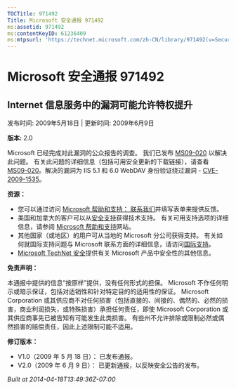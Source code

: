```yaml
---
TOCTitle: 971492
Title: Microsoft 安全通报 971492
ms:assetid: 971492
ms:contentKeyID: 61236409
ms:mtpsurl: 'https://technet.microsoft.com/zh-CN/library/971492(v=Security.10)'
---
```




Microsoft 安全通报 971492
=========================

Internet 信息服务中的漏洞可能允许特权提升
-----------------------------------------

发布时间: 2009年5月18日 | 更新时间: 2009年6月9日

**版本:** 2.0

Microsoft 已经完成对此漏洞的公众报告的调查。 我们已发布 [MS09-020](http://go.microsoft.com/fwlink/?linkid=150568) 以解决此问题。 有关此问题的详细信息（包括可用安全更新的下载链接），请查看 [MS09-020](http://go.microsoft.com/fwlink/?linkid=150568)。解决的漏洞为 IIS 5.1 和 6.0 WebDAV 身份验证绕过漏洞 - [CVE-2009-1535](http://www.cve.mitre.org/cgi-bin/cvename.cgi?name=cve-2009-1535)。

**资源：**

-   您可以通过访问 [Microsoft 帮助和支持： 联系我们](https://support.microsoft.com/common/survey.aspx?scid=sw;en;1257&amp;showpage=1&amp;ws=technet&amp;sd=tech)并填写表单来提供反馈。
-   美国和加拿大的客户可以从[安全支持](http://go.microsoft.com/fwlink/?linkid=21131)获得技术支持。 有关可用支持选项的详细信息，请参阅 [Microsoft 帮助和支持](http://support.microsoft.com/default.aspx?ln=zh-cn)网站。
-   其他国家（或地区）的用户可从当地的 Microsoft 分公司获得支持。 有关如何就国际支持问题与 Microsoft 联系方面的详细信息，请访问[国际支持](http://go.microsoft.com/fwlink/?linkid=21155)。
-   [Microsoft TechNet 安全](http://go.microsoft.com/fwlink/?linkid=21132)提供有关 Microsoft 产品中安全性的其他信息。

**免责声明：**

本通报中提供的信息“按原样”提供，没有任何形式的担保。 Microsoft 不作任何明示或暗示保证，包括对适销性和针对特定目的的适用性的保证。 Microsoft Corporation 或其供应商不对任何损害（包括直接的、间接的、偶然的、必然的损害，商业利润损失，或特殊损害）承担任何责任，即使 Microsoft Corporation 或其供应商事先已被告知有可能发生此类损害。 有些州不允许排除或限制必然或偶然损害的赔偿责任，因此上述限制可能不适用。

**修订版本：**

-   V1.0（2009 年 5 月 18 日）： 已发布通报。
-   V2.0（2009 年 6 月 9 日）： 已更新通报，以反映安全公告的发布。

*Built at 2014-04-18T13:49:36Z-07:00*
